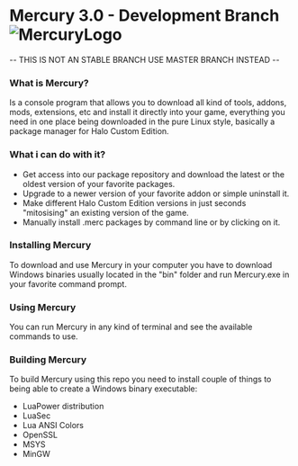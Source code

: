 
# Mercury 3.0 - Development Branch ![MercuryLogo](https://i.imgur.com/4BoDBJ9.png)

-- THIS IS NOT AN STABLE BRANCH USE MASTER BRANCH INSTEAD --

### What is Mercury?
Is a console program that allows you to download all kind of tools, addons, mods, extensions, etc and install it directly into your game, everything you need in one place being downloaded in the pure Linux style, basically a package manager for Halo Custom Edition.

### What i can do with it?
 - Get access into our package repository and download the latest or the oldest version of your favorite packages.
 - Upgrade to a newer version of your favorite addon or simple uninstall it.
 - Make different Halo Custom Edition versions in just seconds "mitosising" an existing version of the game.
 - Manually install .merc packages by command line or by clicking on it.

### Installing Mercury
To download and use Mercury in your computer you have to download Windows binaries usually located in the "bin" folder and run Mercury.exe in your favorite command prompt.

### Using Mercury
You can run Mercury in any kind of terminal and see the available commands to use.

### Building Mercury
To build Mercury using this repo you need to install couple of things to being able to create a  Windows binary executable:
 
- LuaPower distribution
- LuaSec
- Lua ANSI Colors
- OpenSSL
- MSYS
- MinGW
